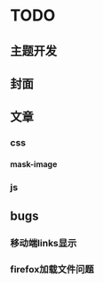 # TODO

## 主题开发
## 封面


## 文章
### css 

#### mask-image	


### js




## bugs
### 移动端links显示
### firefox加载文件问题